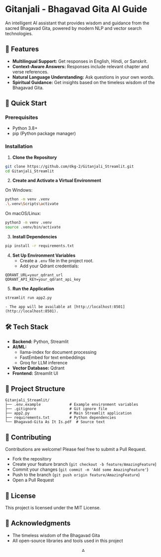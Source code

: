 # Gitanjali - Bhagavad Gita AI Guide

An intelligent AI assistant that provides wisdom and guidance from the sacred Bhagavad Gita, powered by modern NLP and vector search technologies.

## 🌟 Features

- **Multilingual Support:** Get responses in English, Hindi, or Sanskrit.
- **Context-Aware Answers:** Responses include relevant chapter and verse references.
- **Natural Language Understanding:** Ask questions in your own words.
- **Spiritual Guidance:** Get insights based on the timeless wisdom of the Bhagavad Gita.


## 🚀 Quick Start

### Prerequisites

- Python 3.8+
- pip (Python package manager)


### Installation

1. **Clone the Repository**

```bash
git clone https://github.com/dkg-2/Gitanjali_Streamlit.git
cd Gitanjali_Streamlit
```

2. **Create and Activate a Virtual Environment**

On Windows:

```bash
python -m venv .venv
.\.venv\Scripts\activate
```

On macOS/Linux:

```bash
python3 -m venv .venv
source .venv/bin/activate
```

3. **Install Dependencies**

```bash
pip install -r requirements.txt
```

4. **Set Up Environment Variables**
    - Create a `.env` file in the project root.
    - Add your Qdrant credentials:

```
QDRANT_URL=your_qdrant_url
QDRANT_API_KEY=your_qdrant_api_key
```

5. **Run the Application**

```bash
streamlit run app2.py
```

    - The app will be available at [http://localhost:8501](http://localhost:8501).

## 🛠️ Tech Stack

- **Backend:** Python, Streamlit
- **AI/ML:**
    - llama-index for document processing
    - FastEmbed for text embeddings
    - Groq for LLM inference
- **Vector Database:** Qdrant
- **Frontend:** Streamlit UI


## 📂 Project Structure

```
Gitanjali_Streamlit/
├── .env.example             # Example environment variables
├── .gitignore               # Git ignore file
├── app2.py                  # Main Streamlit application
├── requirements.txt         # Python dependencies
└── Bhagavad-Gita As It Is.pdf  # Source text
```


## 🤝 Contributing

Contributions are welcome! Please feel free to submit a Pull Request.

- Fork the repository
- Create your feature branch (`git checkout -b feature/AmazingFeature`)
- Commit your changes (`git commit -m 'Add some AmazingFeature'`)
- Push to the branch (`git push origin feature/AmazingFeature`)
- Open a Pull Request


## 📜 License

This project is licensed under the MIT License.

## 🙏 Acknowledgments

- The timeless wisdom of the Bhagavad Gita
- All open-source libraries and tools used in this project

<div style="text-align: center">⁂</div>

[^1]: https://static.streamlit.io/badges/streamlit_badge_black_white.svg

[^2]: https://streamlit.io

